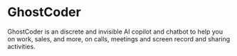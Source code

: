 # GhostCoder
GhostCoder is an discrete and invisible AI copilot and chatbot to help you on work, sales, and more, on calls, meetings and screen record and sharing activities.
